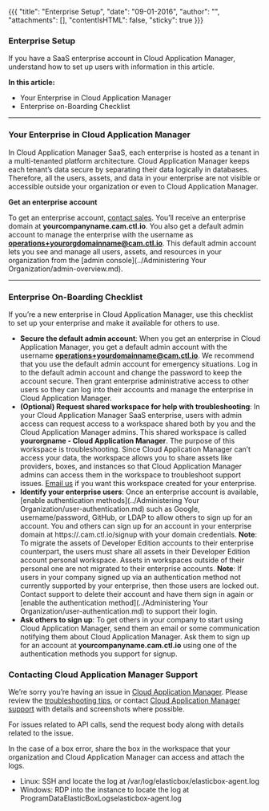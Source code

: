 {{{
"title": "Enterprise Setup",
"date": "09-01-2016",
"author": "",
"attachments": [],
"contentIsHTML": false,
"sticky": true
}}}

### Enterprise Setup

If you have a SaaS enterprise account in Cloud Application Manager, understand how to set up users with information in this article.

**In this article:**
* Your Enterprise in Cloud Application Manager
* Enterprise on-Boarding Checklist
___

### Your Enterprise in Cloud Application Manager
In Cloud Application Manager SaaS, each enterprise is hosted as a tenant in a multi-tenanted platform architecture. Cloud Application Manager keeps each tenant’s data secure by separating their data logically in databases. Therefore, all the users, assets, and data in your enterprise are not visible or accessible outside your organization or even to Cloud Application Manager.

**Get an enterprise account**

To get an enterprise account, [contact sales](mailto:incident@CenturyLink.com). You’ll receive an enterprise domain at **yourcompanyname.cam.ctl.io**. You also get a default admin account to manage the enterprise with the username as **operations+yourorgdomainname@cam.ctl.io**. This default admin account lets you see and manage all users, assets, and resources in your organization from the [admin console](../Administering Your Organization/admin-overview.md).

___

### Enterprise On-Boarding Checklist

If you’re a new enterprise in Cloud Application Manager, use this checklist to set up your enterprise and make it available for others to use.

* **Secure the default admin account**: When you get an enterprise in Cloud Application Manager, you get a default admin account with the username **operations+yourdomainname@cam.ctl.io**. We recommend that you use the default admin account for emergency situations. Log in to the default admin account and change the password to keep the account secure. Then grant enterprise administrative access to other users so they can log into their accounts and manage the enterprise in Cloud Application Manager.
* **(Optional) Request shared workspace for help with troubleshooting**: In your Cloud Application Manager SaaS enterprise, users with admin access can request access to a workspace shared both by you and the Cloud Application Manager admins. This shared workspace is called **yourorgname - Cloud Application Manager**. The purpose of this workspace is troubleshooting. Since Cloud Application Manager can’t access your data, the workspace allows you to share assets like providers, boxes, and instances so that Cloud Application Manager admins can access them in the workspace to troubleshoot support issues. [Email us](mailto:incident@CenturyLink.com) if you want this workspace created for your enterprise.
* **Identify your enterprise users**: Once an enterprise account is available, [enable authentication methods](../Administering Your Organization/user-authentication.md) such as Google, username/password, GitHub, or LDAP to allow others to sign up for an account. You and others can sign up for an account in your enterprise domain at https://<yourdomain>.cam.ctl.io/signup with your domain credentials.
  **Note**: To migrate the assets of Developer Edition accounts to their enterprise counterpart, the users must share all assets in their Developer Edition account personal workspace. Assets in workspaces outside of their personal one are not migrated to their enterprise accounts.
  **Note**: If users in your company signed up via an authentication method not currently supported by your enterprise, then those users are locked out. Contact support to delete their account and have them sign in again or [enable the authentication method](../Administering Your Organization/user-authentication.md) to support their login.
* **Ask others to sign up**: To get others in your company to start using Cloud Application Manager, send them an email or some communication notifying them about Cloud Application Manager. Ask them to sign up for an account at **yourcompanyname.cam.ctl.io** using one of the authentication methods you support for signup.

### Contacting Cloud Application Manager Support

We’re sorry you’re having an issue in [Cloud Application Manager](https://www.ctl.io/cloud-application-manager/). Please review the [troubleshooting tips](../Troubleshooting/troubleshooting-tips.md), or contact [Cloud Application Manager support](mailto:incident@CenturyLink.com) with details and screenshots where possible.

For issues related to API calls, send the request body along with details related to the issue.

In the case of a box error, share the box in the workspace that your organization and Cloud Application Manager can access and attach the logs.
* Linux: SSH and locate the log at /var/log/elasticbox/elasticbox-agent.log
* Windows: RDP into the instance to locate the log at ProgramDataElasticBoxLogselasticbox-agent.log
